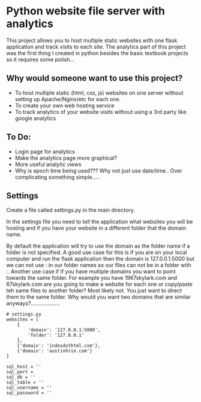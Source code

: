 # Python website file server with analytics

This project allows you to host multiple static websites with one flask application and track visits to each site. The analytics part of this project was the first thing I created in python besides the basic textbook projects so it requires some polish...

## Why would someone want to use this project?
* To host multiple static (html, css, js) websites on one server without setting up Apache/Nginx/etc for each one.
* To create your own web hosting service
* To track analytics of your website visits without using a 3rd party like google analytics

## To Do:
* Login page for analytics
* Make the analytics page more graphical?
* More useful analytic views
* Why is epoch time being used??? Why not just use date/time.. Over complicating something simple.....

## Settings
Create a file called settings.py in the main directory.

In the settings file you need to tell the application what websites you will be hosting and if you have your website in a different folder that the domain name.

By default the application will try to use the domain as the folder name if a folder is not specified. A good use case for this is if you are on your local computer and run the flask application then the domain is 127.0.0.1:5000 but we can not use : in our folder names so our files can not be in a folder with :. Another use case if if you have multiple domains you want to point towards the same folder. For example you have 1967skylark.com and 67skylark.com are you going to make a website for each one or copy/paste teh same files to another folder? Most likely not. You just want to direct them to the same folder. Why would you want two domains that are similar anyways?...................

```
# settings.py
websites = [
    {
        'domain': '127.0.0.1:5000',
        'folder': '127.0.0.1'
    },
    {'domain': 'indexdothtml.com'},
    {'domain': 'austinhrin.com'}
]

sql_host = ''
sql_port = 
sql_db = ''
sql_table = ''
sql_username = ''
sql_password = ''

```